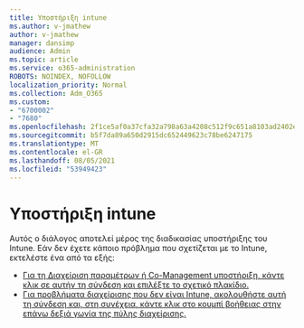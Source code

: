 ```yaml
---
title: Υποστήριξη intune
ms.author: v-jmathew
author: v-jmathew
manager: dansimp
audience: Admin
ms.topic: article
ms.service: o365-administration
ROBOTS: NOINDEX, NOFOLLOW
localization_priority: Normal
ms.collection: Adm_O365
ms.custom:
- "6700002"
- "7680"
ms.openlocfilehash: 2f1ce5af0a37cfa32a798a63a4208c512f9c651a8103ad2402ee3dd592a952eb
ms.sourcegitcommit: b5f7da89a650d2915dc652449623c78be6247175
ms.translationtype: MT
ms.contentlocale: el-GR
ms.lasthandoff: 08/05/2021
ms.locfileid: "53949423"
---
```

# <a name="intune-support"></a>Υποστήριξη intune

Αυτός ο διάλογος αποτελεί μέρος της διαδικασίας υποστήριξης του Intune. Εάν δεν έχετε κάποιο πρόβλημα που σχετίζεται με το Intune, εκτελέστε ένα από τα εξής:

- [Για τη Διαχείριση παραμέτρων ή Co-Management υποστήριξη, κάντε κλικ σε αυτήν τη σύνδεση και επιλέξτε το σχετικό πλακίδιο.](https://endpoint.microsoft.com/#blade/Microsoft_Intune_DeviceSettings/SupportMenu/helpSupport)
- [Για προβλήματα διαχείρισης που δεν είναι Intune, ακολουθήστε αυτή τη σύνδεση και, στη συνέχεια, κάντε κλικ στο κουμπί βοήθειας στην επάνω δεξιά γωνία της πύλης διαχείρισης.](https://admin.microsoft.com/Adminportal/Home?source=applauncher#/support/requests)
